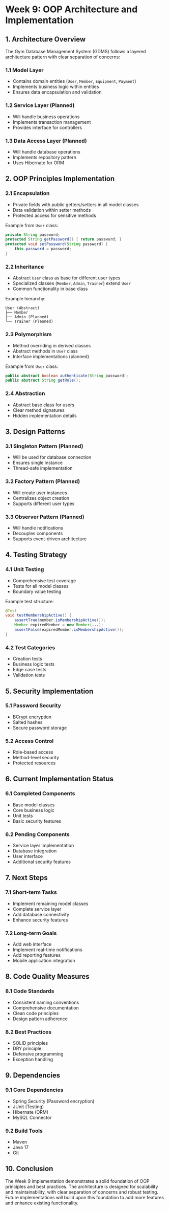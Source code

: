 # Week 9: OOP Architecture and Implementation

## 1. Architecture Overview

The Gym Database Management System (GDMS) follows a layered architecture pattern with clear separation of concerns:

### 1.1 Model Layer
- Contains domain entities (`User`, `Member`, `Equipment`, `Payment`)
- Implements business logic within entities
- Ensures data encapsulation and validation

### 1.2 Service Layer (Planned)
- Will handle business operations
- Implements transaction management
- Provides interface for controllers

### 1.3 Data Access Layer (Planned)
- Will handle database operations
- Implements repository pattern
- Uses Hibernate for ORM

## 2. OOP Principles Implementation

### 2.1 Encapsulation
- Private fields with public getters/setters in all model classes
- Data validation within setter methods
- Protected access for sensitive methods

Example from `User` class:
```java
private String password;
protected String getPassword() { return password; }
protected void setPassword(String password) {
    this.password = password;
}
```

### 2.2 Inheritance
- Abstract `User` class as base for different user types
- Specialized classes (`Member`, `Admin`, `Trainer`) extend `User`
- Common functionality in base class

Example hierarchy:
```
User (Abstract)
├── Member
├── Admin (Planned)
└── Trainer (Planned)
```

### 2.3 Polymorphism
- Method overriding in derived classes
- Abstract methods in `User` class
- Interface implementations (planned)

Example from `User` class:
```java
public abstract boolean authenticate(String password);
public abstract String getRole();
```

### 2.4 Abstraction
- Abstract base class for users
- Clear method signatures
- Hidden implementation details

## 3. Design Patterns

### 3.1 Singleton Pattern (Planned)
- Will be used for database connection
- Ensures single instance
- Thread-safe implementation

### 3.2 Factory Pattern (Planned)
- Will create user instances
- Centralizes object creation
- Supports different user types

### 3.3 Observer Pattern (Planned)
- Will handle notifications
- Decouples components
- Supports event-driven architecture

## 4. Testing Strategy

### 4.1 Unit Testing
- Comprehensive test coverage
- Tests for all model classes
- Boundary value testing

Example test structure:
```java
@Test
void testMembershipActive() {
    assertTrue(member.isMembershipActive());
    Member expiredMember = new Member(...);
    assertFalse(expiredMember.isMembershipActive());
}
```

### 4.2 Test Categories
- Creation tests
- Business logic tests
- Edge case tests
- Validation tests

## 5. Security Implementation

### 5.1 Password Security
- BCrypt encryption
- Salted hashes
- Secure password storage

### 5.2 Access Control
- Role-based access
- Method-level security
- Protected resources

## 6. Current Implementation Status

### 6.1 Completed Components
- Base model classes
- Core business logic
- Unit tests
- Basic security features

### 6.2 Pending Components
- Service layer implementation
- Database integration
- User interface
- Additional security features

## 7. Next Steps

### 7.1 Short-term Tasks
- Implement remaining model classes
- Complete service layer
- Add database connectivity
- Enhance security features

### 7.2 Long-term Goals
- Add web interface
- Implement real-time notifications
- Add reporting features
- Mobile application integration

## 8. Code Quality Measures

### 8.1 Code Standards
- Consistent naming conventions
- Comprehensive documentation
- Clean code principles
- Design pattern adherence

### 8.2 Best Practices
- SOLID principles
- DRY principle
- Defensive programming
- Exception handling

## 9. Dependencies

### 9.1 Core Dependencies
- Spring Security (Password encryption)
- JUnit (Testing)
- Hibernate (ORM)
- MySQL Connector

### 9.2 Build Tools
- Maven
- Java 17
- Git

## 10. Conclusion

The Week 9 implementation demonstrates a solid foundation of OOP principles and best practices. The architecture is designed for scalability and maintainability, with clear separation of concerns and robust testing. Future implementations will build upon this foundation to add more features and enhance existing functionality. 